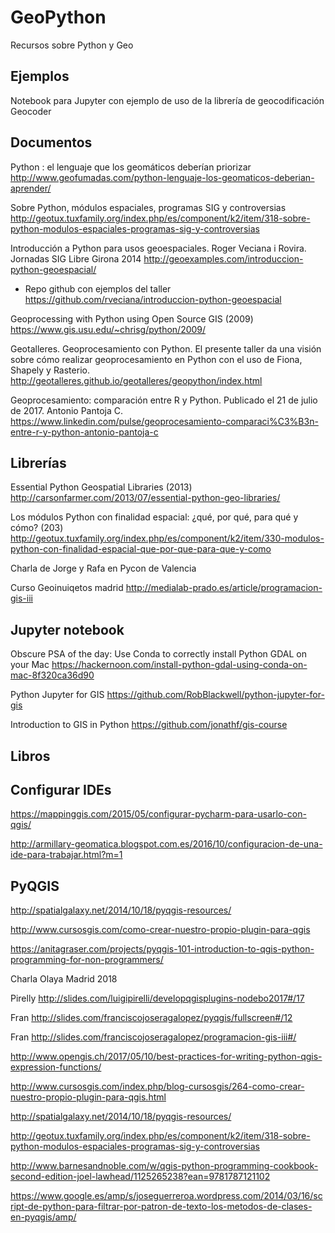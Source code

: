 # GeoPython
Recursos sobre Python y Geo

## Ejemplos

Notebook para Jupyter con ejemplo de uso de la librería de geocodificación Geocoder

## Documentos

Python : el lenguaje que los geomáticos deberían priorizar http://www.geofumadas.com/python-lenguaje-los-geomaticos-deberian-aprender/

Sobre Python, módulos espaciales, programas SIG y controversias http://geotux.tuxfamily.org/index.php/es/component/k2/item/318-sobre-python-modulos-espaciales-programas-sig-y-controversias

Introducción a Python para usos geoespaciales. Roger Veciana i Rovira. Jornadas SIG Libre Girona 2014 http://geoexamples.com/introduccion-python-geoespacial/

- Repo github con ejemplos del taller https://github.com/rveciana/introduccion-python-geoespacial

Geoprocessing with Python using Open Source GIS (2009) https://www.gis.usu.edu/~chrisg/python/2009/

Geotalleres. Geoprocesamiento con Python. El presente taller da una visión sobre cómo realizar geoprocesamiento en Python con el uso de Fiona, Shapely y Rasterio. http://geotalleres.github.io/geotalleres/geopython/index.html

Geoprocesamiento: comparación entre R y Python. Publicado el 21 de julio de 2017.  Antonio Pantoja C. https://www.linkedin.com/pulse/geoprocesamiento-comparaci%C3%B3n-entre-r-y-python-antonio-pantoja-c 

## Librerías

Essential Python Geospatial Libraries (2013) http://carsonfarmer.com/2013/07/essential-python-geo-libraries/

Los módulos Python con finalidad espacial: ¿qué, por qué, para qué y cómo? (203) http://geotux.tuxfamily.org/index.php/es/component/k2/item/330-modulos-python-con-finalidad-espacial-que-por-que-para-que-y-como

Charla de Jorge y Rafa en Pycon de Valencia 

Curso Geoinuiqetos madrid http://medialab-prado.es/article/programacion-gis-iii 

## Jupyter notebook

Obscure PSA of the day: Use Conda to correctly install Python GDAL on your Mac https://hackernoon.com/install-python-gdal-using-conda-on-mac-8f320ca36d90

Python Jupyter for GIS  https://github.com/RobBlackwell/python-jupyter-for-gis

Introduction to GIS in Python https://github.com/jonathf/gis-course

## Libros

## Configurar IDEs

https://mappinggis.com/2015/05/configurar-pycharm-para-usarlo-con-qgis/

http://armillary-geomatica.blogspot.com.es/2016/10/configuracion-de-una-ide-para-trabajar.html?m=1

## PyQGIS

http://spatialgalaxy.net/2014/10/18/pyqgis-resources/

http://www.cursosgis.com/como-crear-nuestro-propio-plugin-para-qgis

https://anitagraser.com/projects/pyqgis-101-introduction-to-qgis-python-programming-for-non-programmers/

Charla Olaya Madrid 2018

Pirelly http://slides.com/luigipirelli/developqgisplugins-nodebo2017#/17

Fran  http://slides.com/franciscojoseragalopez/pyqgis/fullscreen#/12

Fran  http://slides.com/franciscojoseragalopez/programacion-gis-iii#/

http://www.opengis.ch/2017/05/10/best-practices-for-writing-python-qgis-expression-functions/

http://www.cursosgis.com/index.php/blog-cursosgis/264-como-crear-nuestro-propio-plugin-para-qgis.html

http://spatialgalaxy.net/2014/10/18/pyqgis-resources/

http://geotux.tuxfamily.org/index.php/es/component/k2/item/318-sobre-python-modulos-espaciales-programas-sig-y-controversias

http://www.barnesandnoble.com/w/qgis-python-programming-cookbook-second-edition-joel-lawhead/1125265238?ean=9781787121102

https://www.google.es/amp/s/joseguerreroa.wordpress.com/2014/03/16/script-de-python-para-filtrar-por-patron-de-texto-los-metodos-de-clases-en-pyqgis/amp/

